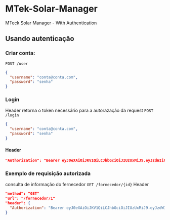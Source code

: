 # MTek-Solar-Manager
MTeck Solar Manager - With Authentication

## Usando autenticação
### Criar conta:
`POST /user`
```json
{
  "username": "conta@conta.com",
  "password": "senha"
}
```
### Login
 Header retorna o token necessário para a autorazação da request
`POST /login`
```json
{
  "username": "conta@conta.com",
  "password": "senha"
}
```
#### Header
```json
"Authorization": "Bearer eyJ0eXAiOiJKV1QiLCJhbGciOiJIUzUxMiJ9.eyJzdWIiOiJ0ZXN0ZUB0ZXN0ZS5jb20iLCJleHAiOjE2MDM4NDQ5MTN9.-O6E3pbrtTeRuWlSpH1MqxR12Y1VuWIvGTy47yP9QVSO_CkK9_lJjb_ilI4kMqIbH8-qcckNhQ0bTXGj5ovk0g"
```

### Exemplo de requisição autorizada
consulta de informação do fernecedor `GET /fornecedor/{id}`
Header 
```json
"method": "GET"
"url": "/fornecedor/1"
"header": {
  "Authorization": "Bearer eyJ0eXAiOiJKV1QiLCJhbGciOiJIUzUxMiJ9.eyJzdWIiOiJ0ZXN0ZUB0ZXN0ZS5jb20iLCJleHAiOjE2MDM4NDQ5MTN9.-O6E3pbrtTeRuWlSpH1MqxR12Y1VuWIvGTy47yP9QVSO_CkK9_lJjb_ilI4kMqIbH8-qcckNhQ0bTXGj5ovk0g"
}
```

